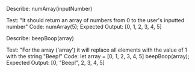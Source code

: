 Describe: numArray(inputNumber)

Test: "It should return an array of numbers from 0 to the user's inputted number"
Code: numArray(5);
Expected Output: [0, 1, 2, 3, 4, 5]

Describe: beepBoop(array)

Test: "For the array ('array') it will replace all elements with the value of 1 with the string "Beep!"
Code: 
let array = [0, 1, 2, 3, 4, 5]
beepBoop(array);
Expected Output: [0, "Beep!", 2, 3, 4, 5]


